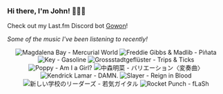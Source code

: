 ### Hi there, I'm John! 🏄🏻‍♂️

Check out my Last.fm Discord bot [Gowon](http://gowon.ca)!

_Some of the music I've been listening to recently!_


<!-- lastfm -->
<p align="center"><img src="https://lastfm.freetls.fastly.net/i/u/64s/c1b18f7dd5f2b262a96288bfa2330ad2.jpg" title="Magdalena Bay - Mercurial World"> <img src="https://lastfm.freetls.fastly.net/i/u/64s/1e297b4385fa4c16cc911398d13bdf04.png" title="Freddie Gibbs & Madlib - Piñata"> <img src="https://lastfm.freetls.fastly.net/i/u/64s/da4d9bfa15c316f617de3475fe751aaf.jpg" title="Key - Gasoline"> <img src="https://lastfm.freetls.fastly.net/i/u/64s/3df24425c8a9232eaf5d0da9afe47301.jpg" title="Grossstadtgeflüster - Trips & Ticks"> <img src="https://lastfm.freetls.fastly.net/i/u/64s/000bb38a007a410a4951ba1d044f60a2.jpg" title="Poppy - Am I a Girl?"> <img src="https://lastfm.freetls.fastly.net/i/u/64s/c31c0d1f7a83cf8f98cd485f5bd8c5d2.png" title="中森明菜 - バリエーション〈変奏曲〉"> <img src="https://lastfm.freetls.fastly.net/i/u/64s/243a7444e2d59ff9b38e123f7267e3be.jpg" title="Kendrick Lamar - DAMN."> <img src="https://lastfm.freetls.fastly.net/i/u/64s/350cf157e4860e5ef0a9abf6cccef024.jpg" title="Slayer - Reign in Blood"> <img src="https://lastfm.freetls.fastly.net/i/u/64s/b12d7304b51c6012f955b0a25e88e2c3.jpg" title="新しい学校のリーダーズ - 若気ガイタル"> <img src="https://lastfm.freetls.fastly.net/i/u/64s/64470838ca2e64f5659ba07fd1328a5a.jpg" title="Rocket Punch - fLaSh"> </p>
